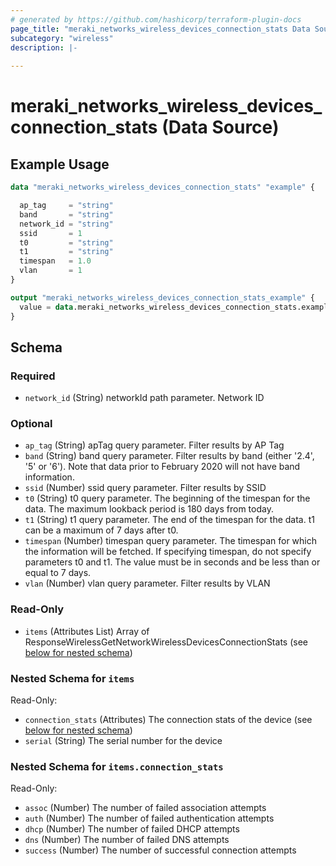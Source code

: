 ```yaml
---
# generated by https://github.com/hashicorp/terraform-plugin-docs
page_title: "meraki_networks_wireless_devices_connection_stats Data Source - terraform-provider-meraki"
subcategory: "wireless"
description: |-
  
---
```


# meraki_networks_wireless_devices_connection_stats (Data Source)



## Example Usage

```terraform
data "meraki_networks_wireless_devices_connection_stats" "example" {

  ap_tag     = "string"
  band       = "string"
  network_id = "string"
  ssid       = 1
  t0         = "string"
  t1         = "string"
  timespan   = 1.0
  vlan       = 1
}

output "meraki_networks_wireless_devices_connection_stats_example" {
  value = data.meraki_networks_wireless_devices_connection_stats.example.items
}
```

<!-- schema generated by tfplugindocs -->
## Schema

### Required

- `network_id` (String) networkId path parameter. Network ID

### Optional

- `ap_tag` (String) apTag query parameter. Filter results by AP Tag
- `band` (String) band query parameter. Filter results by band (either '2.4', '5' or '6'). Note that data prior to February 2020 will not have band information.
- `ssid` (Number) ssid query parameter. Filter results by SSID
- `t0` (String) t0 query parameter. The beginning of the timespan for the data. The maximum lookback period is 180 days from today.
- `t1` (String) t1 query parameter. The end of the timespan for the data. t1 can be a maximum of 7 days after t0.
- `timespan` (Number) timespan query parameter. The timespan for which the information will be fetched. If specifying timespan, do not specify parameters t0 and t1. The value must be in seconds and be less than or equal to 7 days.
- `vlan` (Number) vlan query parameter. Filter results by VLAN

### Read-Only

- `items` (Attributes List) Array of ResponseWirelessGetNetworkWirelessDevicesConnectionStats (see [below for nested schema](#nestedatt--items))

<a id="nestedatt--items"></a>
### Nested Schema for `items`

Read-Only:

- `connection_stats` (Attributes) The connection stats of the device (see [below for nested schema](#nestedatt--items--connection_stats))
- `serial` (String) The serial number for the device

<a id="nestedatt--items--connection_stats"></a>
### Nested Schema for `items.connection_stats`

Read-Only:

- `assoc` (Number) The number of failed association attempts
- `auth` (Number) The number of failed authentication attempts
- `dhcp` (Number) The number of failed DHCP attempts
- `dns` (Number) The number of failed DNS attempts
- `success` (Number) The number of successful connection attempts
